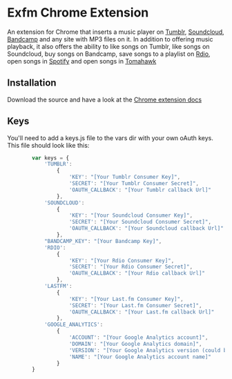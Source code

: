 # Exfm Chrome Extension

An extension for Chrome that inserts a music player on [Tumblr](http://tumblr.com), [Soundcloud](https://soundcloud.com), [Bandcamp](http://bandcamp.com) and any site with MP3 files on it. In addition to offering music playback, it also offers the ability to like songs on Tumblr, like songs on Soundcloud, buy songs on Bandcamp, save songs to a playlist on [Rdio](http://rdio.com), open songs in [Spotify](http://spotify.com) and open songs in [Tomahawk](http://www.tomahawk-player.org/)

## Installation

Download the source and have a look at the [Chrome extension docs](http://developer.chrome.com/extensions/api_index.html)
    
## Keys

You'll need to add a keys.js file to the vars dir with your own oAuth keys. This file should look like this:
```javascript
        var keys = {
            'TUMBLR':
                {
                    'KEY': "[Your Tumblr Consumer Key]",
                    'SECRET': "[Your Tumblr Consumer Secret]",
                    'OAUTH_CALLBACK': "[Your Tumblr callback Url]"
                },
            'SOUNDCLOUD':
                {
                    'KEY': "[Your Soundcloud Consumer Key]",
                    'SECRET': "[Your Soundcloud Consumer Secret]",
                    'OAUTH_CALLBACK': "[Your Soundcloud callback Url]"
                },
            "BANDCAMP_KEY": "[Your Bandcamp Key]",
            'RDIO': 
                {
                    'KEY': "[Your Rdio Consumer Key]",
                    'SECRET': "[Your Rdio Consumer Secret]",
                    'OAUTH_CALLBACK': "[Your Rdio callback Url]"
                },
            'LASTFM':
                {
                    'KEY': "[Your Last.fm Consumer Key]",
                    'SECRET': "[Your Last.fm Consumer Secret]",
                    'OAUTH_CALLBACK': "[Your Last.fm callback Url]"
                },
            'GOOGLE_ANALYTICS':
                {
                    'ACCOUNT': "[Your Google Analytics account]",
                    'DOMAIN': "[Your Google Analytics domain]",
                    'VERSION': "[Your Google Analytics version (could be anything)]",
                    'NAME': "[Your Google Analytics account name]"
                }
        }


